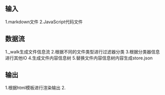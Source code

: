 ## 输入
1.markdown文件
2.JavaScript代码文件

## 数据流
1._walk生成文件信息流
2.根据不同的文件类型进行过滤器分类
3.根据分类器信息进行其他IO
4.生成文件内容信息树
5.替换文件内容信息树内容生成store.json
## 输出
1.根据html模板进行渲染输出
2.
